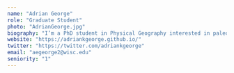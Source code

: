 ```yaml
---
name: "Adrian George"
role: "Graduate Student"
photo: "AdrianGeorge.jpg"
biography: "I’m a PhD student in Physical Geography interested in paleoecology, bioclimatic sensitivity, and interactive maps. My PhD research involves exploring the patterns of tropical ecoclimatic sensitivity."
website: "https://adriankgeorge.github.io/"
twitter: "https://twitter.com/adriankgeorge"
email: "aegeorge2@wisc.edu"
seniority: "1"
---
```

